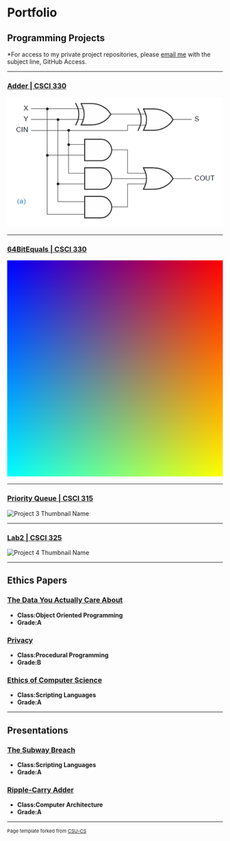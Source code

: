 Portfolio
=========

Programming Projects
--------------------

*For access to my private project repositories, please [email me](mailto:example@csustudent.net?subject=GitHub%20Access) with the subject line, GitHub Access.

---
### [Adder | CSCI 330](https://github.com/codyscholl/PortfolioProject1)

![Project 1 Thumbnail Name](images/ANTFlCX.png)

---
### [64BitEquals | CSCI 330](https://github.com/codyscholl/PortfolioProject2)

![Project 2 Thumbnail Name](images/pnggrad16rgb.png)

---
### [Priority Queue | CSCI 315](https://github.com/codyscholl/PortfolioProject3)

![Project 3 Thumbnail Name](images/dummy_thumbnail.jpg)

---
### [Lab2 | CSCI 325](https://github.com/codyscholl/PortfolioProject3)

![Project 4 Thumbnail Name](images/dummy_thumbnail.jpg)

---

Ethics Papers
-------------

### [The Data You Actually Care About](/pdf/ObjectOrientedEthics.pdf)

-   **Class:Object Oriented Programming**  
-   **Grade:A**

### [Privacy](/pdf/PrivacyEthics.pdf)

-   **Class:Procedural Programming** 
-   **Grade:B**

### [Ethics of Computer Science](/pdf/ScriptingEthics.pdf)

-   **Class:Scripting Languages** 
-   **Grade:A**

---

Presentations
-------------

### [The Subway Breach](/pdf/ScriptingPresentation.pdf)

- **Class:Scripting Languages** 
- **Grade:A**


### [Ripple-Carry Adder](/pdf/CompArchPresentation.pdf)

- **Class:Computer Architecture** 
- **Grade:A**

---

<p style="font-size:11px">Page template forked from <a href="https://github.com/csu-cs/csci-portfolio">CSU-CS</a></p>
<!-- Remove above link if you don't want to attributive -->
